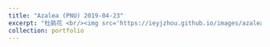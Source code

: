 ```yaml
---
title: "Azalea (PNU) 2019-04-23"
excerpt: "杜鹃花 <br/><img src='https://ieyjzhou.github.io/images/azalea.jpg'>"
collection: portfolio
---
```

